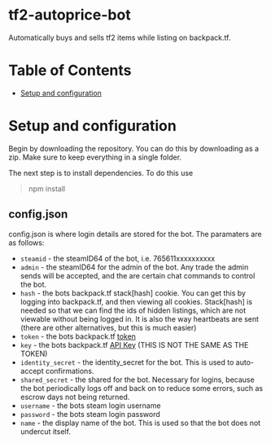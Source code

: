 # tf2-autoprice-bot
Automatically buys and sells tf2 items while listing on backpack.tf.

# Table of Contents

* [Setup and configuration](#config)

# <a name="config"></a>Setup and configuration
Begin by downloading the repository. You can do this by downloading as a zip. Make sure to keep everything in a single folder.

The next step is to install dependencies. To do this use
>npm install


## config.json
config.json is where login details are stored for the bot. The paramaters are as follows:

- `steamid` - the steamID64 of the bot, i.e. 765611xxxxxxxxxx
- `admin` - the steamID64 for the admin of the bot. Any trade the admin sends will be accepted, and the are certain chat commands to control the bot.
 - `hash` - the bots backpack.tf stack[hash] cookie. You can get this by logging into backpack.tf, and then viewing all cookies. Stack[hash] is needed so that we can find the ids of hidden listings, which are not viewable without being logged in. It is also the way heartbeats are sent (there are other alternatives, but this is much easier)
- `token` - the bots backpack.tf [token](https://backpack.tf/connections)
- `key` - the bots backpack.tf [API Key](https://backpack.tf/developer/apikey/view) (THIS IS NOT THE SAME AS THE TOKEN)
- `identity_secret` - the identity_secret for the bot. This is used to auto-accept confirmations.
- `shared_secret` - the shared for the bot. Necessary for logins, because the bot periodically logs off and back on to reduce some errors, such as escrow days not being returned.
- `username` - the bots steam login username
- `password` - the bots steam login password
- `name` - the display name of the bot. This is used so that the bot does not undercut itself.



